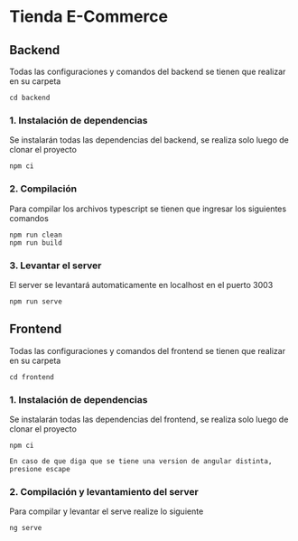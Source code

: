 # Tienda E-Commerce

## Backend

Todas las configuraciones y comandos del backend se tienen que realizar en su carpeta
```
cd backend
```

### 1. Instalación de dependencias
Se instalarán todas las dependencias del backend, se realiza solo luego de clonar el proyecto
```
npm ci
```

### 2. Compilación
Para compilar los archivos typescript se tienen que ingresar los siguientes comandos
```
npm run clean
npm run build
```

### 3. Levantar el server
El server se levantará automaticamente en localhost en el puerto 3003
```
npm run serve
```

## Frontend

Todas las configuraciones y comandos del frontend se tienen que realizar en su carpeta
```
cd frontend
```

### 1. Instalación de dependencias
Se instalarán todas las dependencias del frontend, se realiza solo luego de clonar el proyecto
```
npm ci
```
`En caso de que diga que se tiene una version de angular distinta, presione escape`

### 2. Compilación y levantamiento del server
Para compilar y levantar el serve realize lo siguiente
```
ng serve
```

